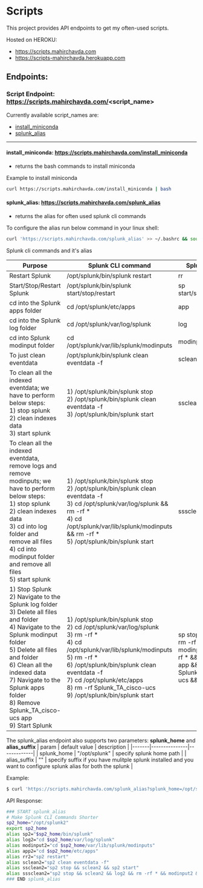 # Scripts
This project provides API endpoints to get my often-used scripts.

Hosted on HEROKU: 
  * https://scripts.mahirchavda.com
  * https://scripts-mahirchavda.herokuapp.com


## Endpoints:

### Script Endpoint: https://scripts.mahirchavda.com/<script_name>

Currently available script_names are:
* [install_miniconda](#install_miniconda)
* [splunk_alias](#splunk_alias)

---

#### install_miniconda: https://scripts.mahirchavda.com/install_miniconda
* returns the bash commands to install miniconda

Example to install miniconda
```bash
curl https://scripts.mahirchavda.com/install_miniconda | bash
```


#### splunk_alias: https://scripts.mahirchavda.com/splunk_alias
* returns the alias for often used splunk cli commands

To configure the alias run below command in your linux shell:
```bash
curl 'https://scripts.mahirchavda.com/splunk_alias' >> ~/.bashrc && source ~/.bashrc
```

Splunk cli commands and it's alias

| Purpose | Splunk CLI command | Splunk alias |
|---------|--------------------|--------------|
| Restart Splunk | /opt/splunk/bin/splunk restart	| rr |
| Start/Stop/Restart Splunk | /opt/splunk/bin/splunk start/stop/restart |	sp start/stop/restart |
| cd into the Splunk apps folder | cd /opt/splunk/etc/apps | app |
| cd into the Splunk log folder |	cd /opt/splunk/var/log/splunk	| log |
| cd into Splunk modinput folder | cd /opt/splunk/var/lib/splunk/modinputs	| modinput |
| To just clean eventdata | /opt/splunk/bin/splunk clean eventdata -f | sclean |
| To clean all the indexed eventdata; we have to perform below steps: <br/>1) stop splunk<br/>2) clean indexes data<br/>3) start splunk | 1) /opt/splunk/bin/splunk stop<br/>2) /opt/splunk/bin/splunk clean eventdata -f<br/>3) /opt/splunk/bin/splunk start | ssclean |
| To clean all the indexed eventdata, remove logs and remove modinputs; we have to perform below steps: <br/>1) stop splunk<br/>2) clean indexes data<br/>3) cd into log folder and remove all files<br/>4) cd into modinput folder and remove all files<br/> 5) start splunk | 1) /opt/splunk/bin/splunk stop<br/>2) /opt/splunk/bin/splunk clean eventdata -f<br/> 3) cd /opt/splunk/var/log/splunk && rm -rf *<br/> 4) cd /opt/splunk/var/lib/splunk/modinputs && rm -rf *<br/> 5) /opt/splunk/bin/splunk start | sssclean |
| 1) Stop Splunk<br/>2) Navigate to the Splunk log folder<br/>3) Delete all files and folder<br/>4) Navigate to the Splunk modinput folder<br/>5) Delete all files and folder<br/>6) Clean all the indexed data<br/>7) Navigate to the Splunk apps folder<br/>8) Remove Splunk_TA_cisco-ucs app<br/>9) Start Splunk | 1) /opt/splunk/bin/splunk stop<br/>2) cd /opt/splunk/var/log/splunk<br/>3) rm -rf *<br/>4) cd /opt/splunk/var/lib/splunk/modinputs<br/>5) rm -rf *<br/>6) /opt/splunk/bin/splunk clean eventdata -f<br/>7) cd /opt/splunk/etc/apps<br/>8) rm -rf Splunk_TA_cisco-ucs<br/>9) /opt/splunk/bin/splunk start | sp stop && log && rm -rf * && modinput && rm -rf * && sclean && app && rm -rf Splunk_TA_cisco-ucs && sp start |


The splunk_alias endpoint also supports two parameters: **splunk_home** and **alias_suffix**
| param | default value | description |
|-------|---------------|-------------|
| splunk_home | "/opt/splunk" | specify splunk home path |
| alias_suffix | "" | specify suffix if you have mulitple splunk installed and you want to configure splunk alias for both the splunk |

Example:
```bash
$ curl 'https://scripts.mahirchavda.com/splunk_alias?splunk_home=/opt/splunk2&alias_suffix=2' >> ~/.bashrc && source ~/.bashrc
```

API Response:
```bash
### START splunk_alias
# Make Splunk CLI Commands Shorter
sp2_home="/opt/splunk2"
export sp2_home
alias sp2="$sp2_home/bin/splunk"
alias log2="cd $sp2_home/var/log/splunk"
alias modinput2="cd $sp2_home/var/lib/splunk/modinputs"
alias app2="cd $sp2_home/etc/apps"
alias rr2="sp2 restart"
alias sclean2="sp2 clean eventdata -f"
alias ssclean2="sp2 stop && sclean2 && sp2 start"
alias sssclean2="sp2 stop && sclean2 && log2 && rm -rf * && modinput2 && rm -rf * && sp2 start"
### END splunk_alias
```
